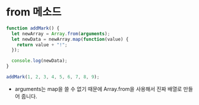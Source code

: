 # from 메소드

```javascript
function addMark() {
  let newArray = Array.from(arguments);
  let newData = newArray.map(function(value) {
    return value + "!";
  });

  console.log(newData);
}

addMark(1, 2, 3, 4, 5, 6, 7, 8, 9);
```

- arguments는 map을 쓸 수 없기 때문에 Array.from을 사용해서 진짜 배열로 만들어 줍니다.
